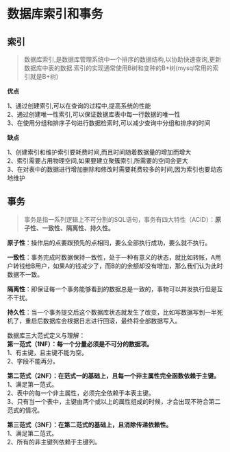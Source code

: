 # 数据库索引和事务

## 索引

>数据库索引,是数据库管理系统中一个排序的数据结构,以协助快速查询,更新数据库中表的数据.索引的实现通常使用B树和变种的B+树(mysql常用的索引就是B+树)

**优点**

1、通过创建索引,可以在查询的过程中,提高系统的性能  
2、通过创建唯一性索引,可以保证数据库表中每一行数据的唯一性  
3、在使用分组和排序子句进行数据检索时,可以减少查询中分组和排序的时间

**缺点**

1、创建索引和维护索引要耗费时间,而且时间随着数据量的增加而增大  
2、索引需要占用物理空间,如果要建立聚簇索引,所需要的空间会更大  
3、在对表中的数据进行增加删除和修改时需要耗费较多的时间,因为索引也要动态地维护

## 事务

>事务是指一系列逻辑上不可分割的SQL语句，事务有四大特性（ACID）：**原子性、一致性、隔离性、持久性。**

**原子性**：操作后的点要跟预先的点相同，要么全部执行成功，要么就不执行。

**一致性**：事务完成时数据保持一致性，处于一种有意义的状态，就比如转账，A用户转钱给B用户，如果A的钱减少了，而B的的余额却没有增加，那么我们认为此时数据不一致。

**隔离性**：即保证每一个事务能够看到的数据总是一致的，事物可以并发执行但是互不干扰。

**持久性**：当一个事务提交后这个数据库状态就发生了改变，比如写数据写到一半死机了，重启后数据库会根据日志进行回滚，最终将全部数据写入。

数据库三大范式定义与理解：  
**第一范式（1NF）：每一个分量必须是不可分的数据项。**  
1、有主键，且主键不能为空。  
2、字段不能再分。

**第二范式（2NF）：在范式一的基础上，且每一个非主属性完全函数依赖于主键。**  
1、满足第一范式。  
2、表中的每一个非主属性，必须完全依赖于本表主键。  
3、只有当一个表中，主键由两个或以上的属性组成的时候，才会出现不符合第二范式的情况。

**第三范式（3NF）：在第二范式的基础上，且消除传递依赖性。**  
1、满足第二范式。  
2、所有的非主键列依赖于主键列。